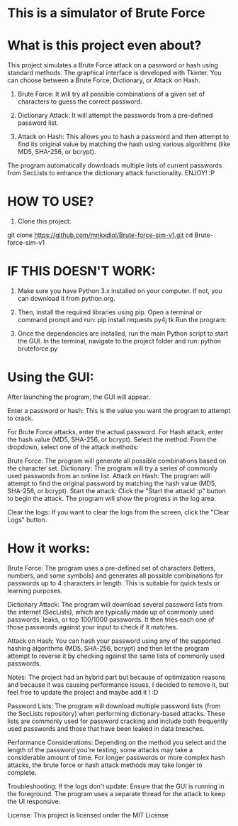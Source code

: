 # This is a simulator of Brute Force

# What is this project even about?

This project simulates a Brute Force attack on a password or hash using standard methods. The graphical interface is developed with Tkinter. You can choose between a Brute Force, Dictionary, or Attack on Hash.

1. Brute Force: It will try all possible combinations of a given set of characters to guess the correct password.

2. Dictionary Attack: It will attempt the passwords from a pre-defined password list.

3. Attack on Hash: This allows you to hash a password and then attempt to find its original value by matching the hash using various algorithms (like MD5, SHA-256, or bcrypt).

The program automatically downloads multiple lists of current passwords from SecLists to enhance the dictionary attack functionality. ENJOY! :P

# HOW TO USE?

1. Clone this project:

git clone https://github.com/mnkxdlol/Brute-force-sim-v1.git
cd Brute-force-sim-v1

# IF THIS DOESN'T WORK:

1. Make sure you have Python 3.x installed on your computer. If not, you can download it from python.org.

2. Then, install the required libraries using pip. Open a terminal or command prompt and run:
pip install requests py4j tk
Run the program:

3. Once the dependencies are installed, run the main Python script to start the GUI. In the terminal, navigate to the project folder and run:
python bruteforce.py

# Using the GUI:

After launching the program, the GUI will appear.

Enter a password or hash: This is the value you want the program to attempt to crack.

For Brute Force attacks, enter the actual password.
For Hash attack, enter the hash value (MD5, SHA-256, or bcrypt).
Select the method: From the dropdown, select one of the attack methods:

Brute Force: The program will generate all possible combinations based on the character set.
Dictionary: The program will try a series of commonly used passwords from an online list.
Attack on Hash: The program will attempt to find the original password by matching the hash value (MD5, SHA-256, or bcrypt).
Start the attack: Click the "Start the attack! :p" button to begin the attack. The program will show the progress in the log area.

Clear the logs: If you want to clear the logs from the screen, click the "Clear Logs" button.

# How it works:
Brute Force: The program uses a pre-defined set of characters (letters, numbers, and some symbols) and generates all possible combinations for passwords up to 4 characters in length. This is suitable for quick tests or learning purposes.

Dictionary Attack: The program will download several password lists from the internet (SecLists), which are typically made up of commonly used passwords, leaks, or top 100/1000 passwords. It then tries each one of those passwords against your input to check if it matches.

Attack on Hash: You can hash your password using any of the supported hashing algorithms (MD5, SHA-256, bcrypt) and then let the program attempt to reverse it by checking against the same lists of commonly used passwords.

Notes:
The project had an hybrid part but because of optimization reasons and because it was causing performance issues, I decided to remove it, but feel free to update the project and maybe add it ! :D

Password Lists: The program will download multiple password lists (from the SecLists repository) when performing dictionary-based attacks. These lists are commonly used for password cracking and include both frequently used passwords and those that have been leaked in data breaches.

Performance Considerations: Depending on the method you select and the length of the password you're testing, some attacks may take a considerable amount of time. For longer passwords or more complex hash attacks, the brute force or hash attack methods may take longer to complete.

Troubleshooting:
If the logs don't update: Ensure that the GUI is running in the foreground. The program uses a separate thread for the attack to keep the UI responsive.

License:
This project is licensed under the MIT License
